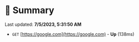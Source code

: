 # 📖 Summary
Last updated: **7/5/2023, 5:31:50 AM**

- `GET` [https://google.com](https://google.com) - **Up** (138ms)
